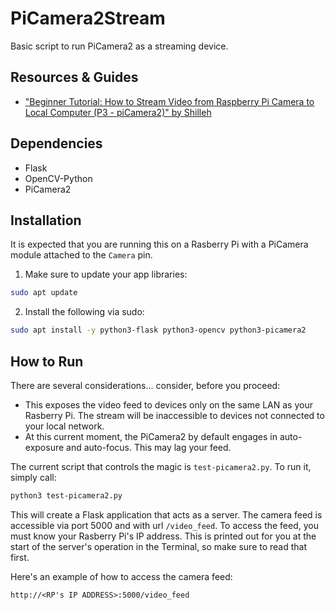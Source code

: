 # PiCamera2Stream

Basic script to run PiCamera2 as a streaming device.

## Resources & Guides

* ["Beginner Tutorial: How to Stream Video from Raspberry Pi Camera to Local Computer (P3 - piCamera2)" by Shilleh](https://www.youtube.com/watch?v=NOAY1aaVPAw)

## Dependencies

* Flask
* OpenCV-Python
* PiCamera2

## Installation

It is expected that you are running this on a Rasberry Pi with a PiCamera module attached to the `Camera` pin.

1. Make sure to update your app libraries:

```bash
sudo apt update
```

2. Install the following via sudo:

```bash
sudo apt install -y python3-flask python3-opencv python3-picamera2
```

## How to Run

There are several considerations... consider, before you proceed:

* This exposes the video feed to devices only on the same LAN as your Rasberry Pi. The stream will be inaccessible to devices not connected to your local network.
* At this current moment, the PiCamera2 by default engages in auto-exposure and auto-focus. This may lag your feed.

The current script that controls the magic is `test-picamera2.py`. To run it, simply call:

```bash
python3 test-picamera2.py
```

This will create a Flask application that acts as a server. The camera feed is accessible via port 5000 and with url `/video_feed`. To access the feed, you must know your Rasberry Pi's IP address. This is printed out for you at the start of the server's operation in the Terminal, so make sure to read that first.

Here's an example of how to access the camera feed:

```
http://<RP's IP ADDRESS>:5000/video_feed
```
